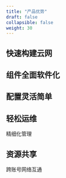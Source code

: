 ```yaml
---
title: "产品优势"
draft: false
collapsible: false
weight: 30
---
```


## 快速构建云网



## 组件全面软件化



## 配置灵活简单



## 轻松运维

精细化管理



## 资源共享

跨账号网络互通
